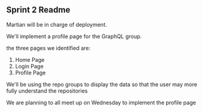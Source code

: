 ## Sprint 2 Readme

Martian will be in charge of deployment.

We'll implement a profile page for the GraphQL group.

the three pages we identified are:
1. Home Page
2. Login Page
3. Profile Page

We'll be using the repo groups to display the data so that the user may more fully understand the repositories

We are planning to all meet up on Wednesday to implement the profile page
